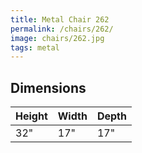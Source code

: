 ```yaml
---
title: Metal Chair 262
permalink: /chairs/262/
image: chairs/262.jpg
tags: metal
---
```

## Dimensions

Height | Width  | Depth
-------|--------|-------
32"    | 17"    | 17"